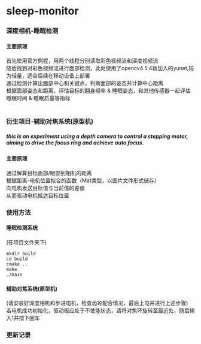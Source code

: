 # sleep-monitor
### 深度相机-睡眠检测<br>
#### 主要原理<br>
首先使用官方例程，用两个线程分别读取彩色视频流和深度视频流<br>
随后找到对彩色视频流进行面部检测，此处使用了opencv4.5.4新加入的yunet,较为轻量，适合后续在移动设备上部署<br>
通过检测计算出面部中心和关键点，判断面部的姿态并计算中心距离<br>
根据面部姿态和距离，评估目标的翻身频率 & 睡眠姿态，和其他传感器一起评估睡眠时间 & 睡眠质量等指标<br>
<br>

### 衍生项目-辅助对焦系统(原型机)<br>
##### this is an experiment using a depth camera to control a stepping motor, aiming to drive the focus ring and achieve auto focus.<br>
#### 主要原理<br>
通过解算目标面部/眼部到相机的距离<br>
根据距离-电机位置拟合的函数（Mat类型，以图片文件形式储存）<br>
向电机发送目标值与当前值的差值<br>
从而驱动电机抵达目标位置<br>



### 使用方法<br>
#### 睡眠检测系统<br>
(在项目文件夹下)<br>
```
mkdir build
cd build
cmake ..
make
./main
```
#### 辅助对焦系统(原型机)<br>
(请安装好深度相机和步进电机，检查齿轮配合情况，最后上电并进行上述步骤)<br>
若电机成功初始化，驱动板应处于不使能状态，请将对焦环旋转至最近处，随后输入1并按下回车<br>



### 更新记录
<br>

